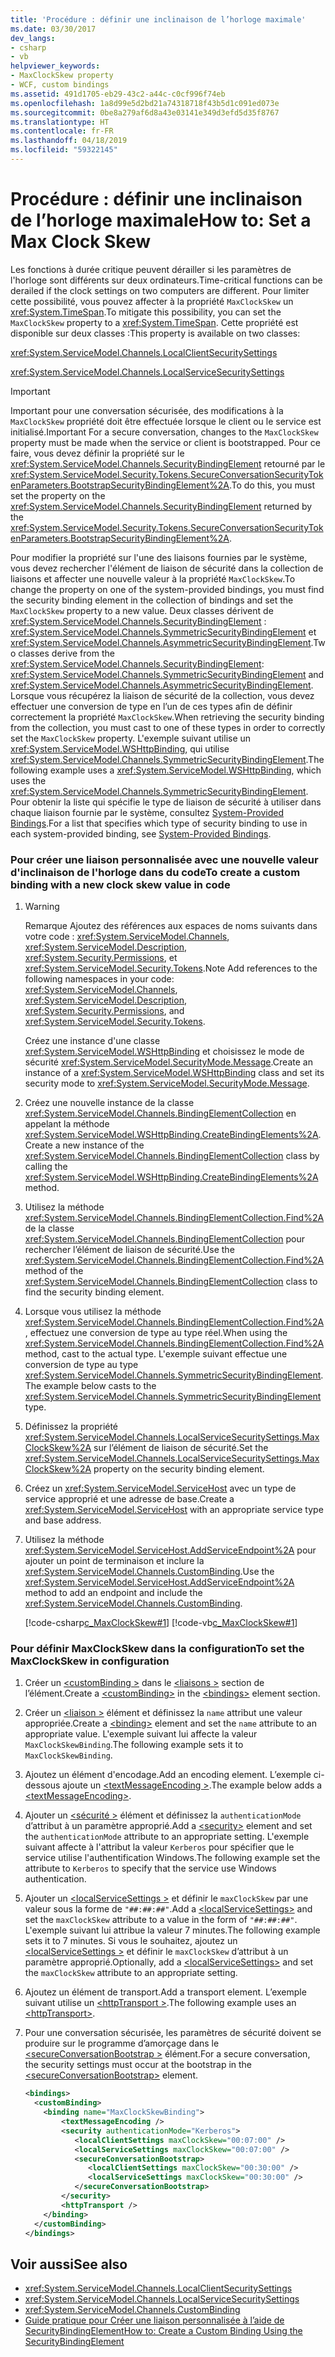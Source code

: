```yaml
---
title: 'Procédure : définir une inclinaison de l’horloge maximale'
ms.date: 03/30/2017
dev_langs:
- csharp
- vb
helpviewer_keywords:
- MaxClockSkew property
- WCF, custom bindings
ms.assetid: 491d1705-eb29-43c2-a44c-c0cf996f74eb
ms.openlocfilehash: 1a8d99e5d2bd21a74318718f43b5d1c091ed073e
ms.sourcegitcommit: 0be8a279af6d8a43e03141e349d3efd5d35f8767
ms.translationtype: HT
ms.contentlocale: fr-FR
ms.lasthandoff: 04/18/2019
ms.locfileid: "59322145"
---
```

# <a name="how-to-set-a-max-clock-skew"></a><span data-ttu-id="099e3-102">Procédure : définir une inclinaison de l’horloge maximale</span><span class="sxs-lookup"><span data-stu-id="099e3-102">How to: Set a Max Clock Skew</span></span>
<span data-ttu-id="099e3-103">Les fonctions à durée critique peuvent dérailler si les paramètres de l'horloge sont différents sur deux ordinateurs.</span><span class="sxs-lookup"><span data-stu-id="099e3-103">Time-critical functions can be derailed if the clock settings on two computers are different.</span></span> <span data-ttu-id="099e3-104">Pour limiter cette possibilité, vous pouvez affecter à la propriété `MaxClockSkew` un <xref:System.TimeSpan>.</span><span class="sxs-lookup"><span data-stu-id="099e3-104">To mitigate this possibility, you can set the `MaxClockSkew` property to a <xref:System.TimeSpan>.</span></span> <span data-ttu-id="099e3-105">Cette propriété est disponible sur deux classes :</span><span class="sxs-lookup"><span data-stu-id="099e3-105">This property is available on two classes:</span></span>  
  
 <xref:System.ServiceModel.Channels.LocalClientSecuritySettings>  
  
 <xref:System.ServiceModel.Channels.LocalServiceSecuritySettings>  
  
> [!IMPORTANT]
>  <span data-ttu-id="099e3-106">Important pour une conversation sécurisée, des modifications à la `MaxClockSkew` propriété doit être effectuée lorsque le client ou le service est initialisé.</span><span class="sxs-lookup"><span data-stu-id="099e3-106">Important   For a secure conversation, changes to the `MaxClockSkew` property  must be made when the service or client is bootstrapped.</span></span> <span data-ttu-id="099e3-107">Pour ce faire, vous devez définir la propriété sur le <xref:System.ServiceModel.Channels.SecurityBindingElement> retourné par le <xref:System.ServiceModel.Security.Tokens.SecureConversationSecurityTokenParameters.BootstrapSecurityBindingElement%2A>.</span><span class="sxs-lookup"><span data-stu-id="099e3-107">To do this, you must set the property on the <xref:System.ServiceModel.Channels.SecurityBindingElement> returned by the <xref:System.ServiceModel.Security.Tokens.SecureConversationSecurityTokenParameters.BootstrapSecurityBindingElement%2A>.</span></span>  
  
 <span data-ttu-id="099e3-108">Pour modifier la propriété sur l'une des liaisons fournies par le système, vous devez rechercher l'élément de liaison de sécurité dans la collection de liaisons et affecter une nouvelle valeur à la propriété `MaxClockSkew`.</span><span class="sxs-lookup"><span data-stu-id="099e3-108">To change the property on one of the system-provided bindings, you must find the security binding element in the collection of bindings and set the `MaxClockSkew` property to a new value.</span></span> <span data-ttu-id="099e3-109">Deux classes dérivent de <xref:System.ServiceModel.Channels.SecurityBindingElement> : <xref:System.ServiceModel.Channels.SymmetricSecurityBindingElement> et <xref:System.ServiceModel.Channels.AsymmetricSecurityBindingElement>.</span><span class="sxs-lookup"><span data-stu-id="099e3-109">Two classes derive from the <xref:System.ServiceModel.Channels.SecurityBindingElement>: <xref:System.ServiceModel.Channels.SymmetricSecurityBindingElement> and <xref:System.ServiceModel.Channels.AsymmetricSecurityBindingElement>.</span></span> <span data-ttu-id="099e3-110">Lorsque vous récupérez la liaison de sécurité de la collection, vous devez effectuer une conversion de type en l’un de ces types afin de définir correctement la propriété `MaxClockSkew`.</span><span class="sxs-lookup"><span data-stu-id="099e3-110">When retrieving the security binding from the collection, you must cast to one of these types in order to correctly set the `MaxClockSkew` property.</span></span> <span data-ttu-id="099e3-111">L'exemple suivant utilise un <xref:System.ServiceModel.WSHttpBinding>, qui utilise <xref:System.ServiceModel.Channels.SymmetricSecurityBindingElement>.</span><span class="sxs-lookup"><span data-stu-id="099e3-111">The following example uses a <xref:System.ServiceModel.WSHttpBinding>, which uses the <xref:System.ServiceModel.Channels.SymmetricSecurityBindingElement>.</span></span> <span data-ttu-id="099e3-112">Pour obtenir la liste qui spécifie le type de liaison de sécurité à utiliser dans chaque liaison fournie par le système, consultez [System-Provided Bindings](../../../../docs/framework/wcf/system-provided-bindings.md).</span><span class="sxs-lookup"><span data-stu-id="099e3-112">For a list that specifies which type of security binding to use in each system-provided binding, see [System-Provided Bindings](../../../../docs/framework/wcf/system-provided-bindings.md).</span></span>  
  
### <a name="to-create-a-custom-binding-with-a-new-clock-skew-value-in-code"></a><span data-ttu-id="099e3-113">Pour créer une liaison personnalisée avec une nouvelle valeur d'inclinaison de l'horloge dans du code</span><span class="sxs-lookup"><span data-stu-id="099e3-113">To create a custom binding with a new clock skew value in code</span></span>  
  
1. > [!WARNING]
    >  <span data-ttu-id="099e3-114">Remarque Ajoutez des références aux espaces de noms suivants dans votre code : <xref:System.ServiceModel.Channels>, <xref:System.ServiceModel.Description>, <xref:System.Security.Permissions>, et <xref:System.ServiceModel.Security.Tokens>.</span><span class="sxs-lookup"><span data-stu-id="099e3-114">Note   Add references to the following namespaces in your code: <xref:System.ServiceModel.Channels>, <xref:System.ServiceModel.Description>, <xref:System.Security.Permissions>, and <xref:System.ServiceModel.Security.Tokens>.</span></span>  
  
     <span data-ttu-id="099e3-115">Créez une instance d'une classe <xref:System.ServiceModel.WSHttpBinding> et choisissez le mode de sécurité <xref:System.ServiceModel.SecurityMode.Message>.</span><span class="sxs-lookup"><span data-stu-id="099e3-115">Create an instance of a <xref:System.ServiceModel.WSHttpBinding> class and set its security mode to <xref:System.ServiceModel.SecurityMode.Message>.</span></span>  
  
2. <span data-ttu-id="099e3-116">Créez une nouvelle instance de la classe <xref:System.ServiceModel.Channels.BindingElementCollection> en appelant la méthode <xref:System.ServiceModel.WSHttpBinding.CreateBindingElements%2A>.</span><span class="sxs-lookup"><span data-stu-id="099e3-116">Create a new instance of the <xref:System.ServiceModel.Channels.BindingElementCollection> class by calling the <xref:System.ServiceModel.WSHttpBinding.CreateBindingElements%2A> method.</span></span>  
  
3. <span data-ttu-id="099e3-117">Utilisez la méthode <xref:System.ServiceModel.Channels.BindingElementCollection.Find%2A> de la classe <xref:System.ServiceModel.Channels.BindingElementCollection> pour rechercher l’élément de liaison de sécurité.</span><span class="sxs-lookup"><span data-stu-id="099e3-117">Use the <xref:System.ServiceModel.Channels.BindingElementCollection.Find%2A> method of the <xref:System.ServiceModel.Channels.BindingElementCollection> class to find the security binding element.</span></span>  
  
4. <span data-ttu-id="099e3-118">Lorsque vous utilisez la méthode <xref:System.ServiceModel.Channels.BindingElementCollection.Find%2A>, effectuez une conversion de type au type réel.</span><span class="sxs-lookup"><span data-stu-id="099e3-118">When using the <xref:System.ServiceModel.Channels.BindingElementCollection.Find%2A> method, cast to the actual type.</span></span> <span data-ttu-id="099e3-119">L'exemple suivant effectue une conversion de type au type <xref:System.ServiceModel.Channels.SymmetricSecurityBindingElement>.</span><span class="sxs-lookup"><span data-stu-id="099e3-119">The example below casts to the <xref:System.ServiceModel.Channels.SymmetricSecurityBindingElement> type.</span></span>  
  
5. <span data-ttu-id="099e3-120">Définissez la propriété <xref:System.ServiceModel.Channels.LocalServiceSecuritySettings.MaxClockSkew%2A> sur l’élément de liaison de sécurité.</span><span class="sxs-lookup"><span data-stu-id="099e3-120">Set the <xref:System.ServiceModel.Channels.LocalServiceSecuritySettings.MaxClockSkew%2A> property on the security binding element.</span></span>  
  
6. <span data-ttu-id="099e3-121">Créez un <xref:System.ServiceModel.ServiceHost> avec un type de service approprié et une adresse de base.</span><span class="sxs-lookup"><span data-stu-id="099e3-121">Create a <xref:System.ServiceModel.ServiceHost> with an appropriate service type and base address.</span></span>  
  
7. <span data-ttu-id="099e3-122">Utilisez la méthode <xref:System.ServiceModel.ServiceHost.AddServiceEndpoint%2A> pour ajouter un point de terminaison et inclure la <xref:System.ServiceModel.Channels.CustomBinding>.</span><span class="sxs-lookup"><span data-stu-id="099e3-122">Use the <xref:System.ServiceModel.ServiceHost.AddServiceEndpoint%2A> method to add an endpoint and include the <xref:System.ServiceModel.Channels.CustomBinding>.</span></span>  
  
     [!code-csharp[c_MaxClockSkew#1](../../../../samples/snippets/csharp/VS_Snippets_CFX/c_maxclockskew/cs/source.cs#1)]
     [!code-vb[c_MaxClockSkew#1](../../../../samples/snippets/visualbasic/VS_Snippets_CFX/c_maxclockskew/vb/source.vb#1)]  
  
### <a name="to-set-the-maxclockskew-in-configuration"></a><span data-ttu-id="099e3-123">Pour définir MaxClockSkew dans la configuration</span><span class="sxs-lookup"><span data-stu-id="099e3-123">To set the MaxClockSkew in configuration</span></span>  
  
1. <span data-ttu-id="099e3-124">Créer un [ \<customBinding >](../../../../docs/framework/configure-apps/file-schema/wcf/custombinding.md) dans le [ \<liaisons >](../../../../docs/framework/configure-apps/file-schema/wcf/bindings.md) section de l’élément.</span><span class="sxs-lookup"><span data-stu-id="099e3-124">Create a [\<customBinding>](../../../../docs/framework/configure-apps/file-schema/wcf/custombinding.md) in the [\<bindings>](../../../../docs/framework/configure-apps/file-schema/wcf/bindings.md) element section.</span></span>  
  
2. <span data-ttu-id="099e3-125">Créer un [ \<liaison >](../../../../docs/framework/misc/binding.md) élément et définissez la `name` attribut une valeur appropriée.</span><span class="sxs-lookup"><span data-stu-id="099e3-125">Create a [\<binding>](../../../../docs/framework/misc/binding.md) element and set the `name` attribute to an appropriate value.</span></span> <span data-ttu-id="099e3-126">L'exemple suivant lui affecte la valeur `MaxClockSkewBinding`.</span><span class="sxs-lookup"><span data-stu-id="099e3-126">The following example sets it to `MaxClockSkewBinding`.</span></span>  
  
3. <span data-ttu-id="099e3-127">Ajoutez un élément d'encodage.</span><span class="sxs-lookup"><span data-stu-id="099e3-127">Add an encoding element.</span></span> <span data-ttu-id="099e3-128">L’exemple ci-dessous ajoute un [ \<textMessageEncoding >](../../../../docs/framework/configure-apps/file-schema/wcf/textmessageencoding.md).</span><span class="sxs-lookup"><span data-stu-id="099e3-128">The example below adds a [\<textMessageEncoding>](../../../../docs/framework/configure-apps/file-schema/wcf/textmessageencoding.md).</span></span>  
  
4. <span data-ttu-id="099e3-129">Ajouter un [ \<sécurité >](../../../../docs/framework/configure-apps/file-schema/wcf/security-of-custombinding.md) élément et définissez la `authenticationMode` d’attribut à un paramètre approprié.</span><span class="sxs-lookup"><span data-stu-id="099e3-129">Add a [\<security>](../../../../docs/framework/configure-apps/file-schema/wcf/security-of-custombinding.md) element and set the `authenticationMode` attribute to an appropriate setting.</span></span> <span data-ttu-id="099e3-130">L'exemple suivant affecte à l'attribut la valeur `Kerberos` pour spécifier que le service utilise l'authentification Windows.</span><span class="sxs-lookup"><span data-stu-id="099e3-130">The following example set the attribute to `Kerberos` to specify that the service use Windows authentication.</span></span>  
  
5. <span data-ttu-id="099e3-131">Ajouter un [ \<localServiceSettings >](../../../../docs/framework/configure-apps/file-schema/wcf/localservicesettings-element.md) et définir le `maxClockSkew` par une valeur sous la forme de `"##:##:##"`.</span><span class="sxs-lookup"><span data-stu-id="099e3-131">Add a [\<localServiceSettings>](../../../../docs/framework/configure-apps/file-schema/wcf/localservicesettings-element.md) and set the `maxClockSkew` attribute to a value in the form of `"##:##:##"`.</span></span> <span data-ttu-id="099e3-132">L'exemple suivant lui attribue la valeur 7 minutes.</span><span class="sxs-lookup"><span data-stu-id="099e3-132">The following example sets it to 7 minutes.</span></span> <span data-ttu-id="099e3-133">Si vous le souhaitez, ajoutez un [ \<localServiceSettings >](../../../../docs/framework/configure-apps/file-schema/wcf/localservicesettings-element.md) et définir le `maxClockSkew` d’attribut à un paramètre approprié.</span><span class="sxs-lookup"><span data-stu-id="099e3-133">Optionally, add a [\<localServiceSettings>](../../../../docs/framework/configure-apps/file-schema/wcf/localservicesettings-element.md) and set the `maxClockSkew` attribute to an appropriate setting.</span></span>  
  
6. <span data-ttu-id="099e3-134">Ajoutez un élément de transport.</span><span class="sxs-lookup"><span data-stu-id="099e3-134">Add a transport element.</span></span> <span data-ttu-id="099e3-135">L’exemple suivant utilise un [ \<httpTransport >](../../../../docs/framework/configure-apps/file-schema/wcf/httptransport.md).</span><span class="sxs-lookup"><span data-stu-id="099e3-135">The following example uses an [\<httpTransport>](../../../../docs/framework/configure-apps/file-schema/wcf/httptransport.md).</span></span>  
  
7. <span data-ttu-id="099e3-136">Pour une conversation sécurisée, les paramètres de sécurité doivent se produire sur le programme d’amorçage dans le [ \<secureConversationBootstrap >](../../../../docs/framework/configure-apps/file-schema/wcf/secureconversationbootstrap.md) élément.</span><span class="sxs-lookup"><span data-stu-id="099e3-136">For a secure conversation, the security settings must occur at the bootstrap in the [\<secureConversationBootstrap>](../../../../docs/framework/configure-apps/file-schema/wcf/secureconversationbootstrap.md) element.</span></span>  
  
    ```xml  
    <bindings>  
      <customBinding>  
        <binding name="MaxClockSkewBinding">  
            <textMessageEncoding />  
            <security authenticationMode="Kerberos">  
               <localClientSettings maxClockSkew="00:07:00" />  
               <localServiceSettings maxClockSkew="00:07:00" />  
               <secureConversationBootstrap>  
                  <localClientSettings maxClockSkew="00:30:00" />  
                  <localServiceSettings maxClockSkew="00:30:00" />  
               </secureConversationBootstrap>  
            </security>  
            <httpTransport />  
        </binding>  
      </customBinding>  
    </bindings>  
    ```  
  
## <a name="see-also"></a><span data-ttu-id="099e3-137">Voir aussi</span><span class="sxs-lookup"><span data-stu-id="099e3-137">See also</span></span>

- <xref:System.ServiceModel.Channels.LocalClientSecuritySettings>
- <xref:System.ServiceModel.Channels.LocalServiceSecuritySettings>
- <xref:System.ServiceModel.Channels.CustomBinding>
- [<span data-ttu-id="099e3-138">Guide pratique pour Créer une liaison personnalisée à l’aide de SecurityBindingElement</span><span class="sxs-lookup"><span data-stu-id="099e3-138">How to: Create a Custom Binding Using the SecurityBindingElement</span></span>](../../../../docs/framework/wcf/feature-details/how-to-create-a-custom-binding-using-the-securitybindingelement.md)
